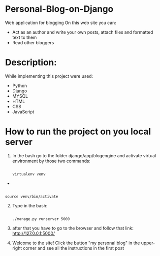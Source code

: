 # Personal-Blog-on-Django
Web application for blogging
On this web site you can:
- Act as an author and write your own posts, attach files and formatted text to them
- Read other bloggers
# Description:
While implementing this project were used:
- Python 
- Django
- MYSQL
- HTML
- CSS
- JavaScript
# How to run the project on you local server
1) In the bash go to the folder django/app/blogengine and activate virtual environment by those two commands:


                                                                      virtualenv venv
                                                                      
 -
                                                                      
                                                                      source venv/bin/activate
2) Type in the bash:


                                                                      ./manage.py runserver 5000
5) after that you have to go to the browser and follow that link: http://127.0.0.1:5000/
6) Welcome to the site! Click the button "my personal blog" in the upper-right corner and see all the instructions in the first post 
